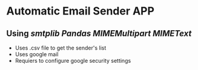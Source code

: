 # Automatic Email Sender APP 
## Using _smtplib_ _Pandas_ _MIMEMultipart_ _MIMEText_

- Uses .csv file to get the sender's list
- Uses google mail
- Requiers to configure google security settings